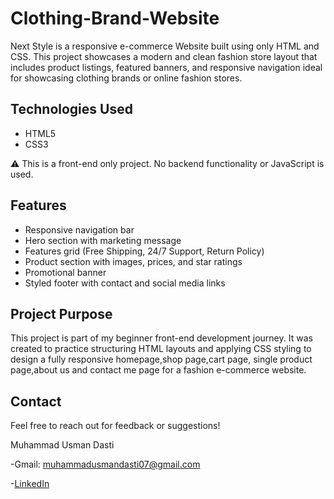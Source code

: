 # Clothing-Brand-Website
Next Style is a responsive e-commerce Website built using only HTML and CSS. This project showcases a modern and clean fashion store layout that includes product listings, featured banners, and responsive navigation ideal for showcasing clothing brands or online fashion stores.
##  Technologies Used
- HTML5
- CSS3


⚠️ This is a front-end only project. No backend functionality or JavaScript is used.
##  Features

-  Responsive navigation bar  
-  Hero section with marketing message  
-  Features grid (Free Shipping, 24/7 Support, Return Policy)  
-  Product section with images, prices, and star ratings  
-  Promotional banner  
-  Styled footer with contact and social media links
##  Project Purpose
This project is part of my beginner front-end development journey. It was created to practice structuring HTML layouts and applying CSS styling to design a fully responsive homepage,shop page,cart page, single product page,about us and contact me page for a fashion e-commerce website.
## Contact
Feel free to reach out for feedback or suggestions!

Muhammad Usman Dasti


-Gmail:  muhammadusmandasti07@gmail.com

-[LinkedIn](https://www.linkedin.com/in/muhammad-usman-dasti-72058b322/)
